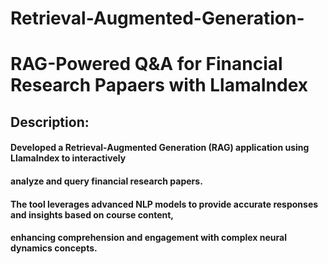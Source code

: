 # Retrieval-Augmented-Generation-

# RAG-Powered Q&A for Financial Research Papaers with LlamaIndex

## Description:
#### Developed a Retrieval-Augmented Generation (RAG) application using LlamaIndex to interactively 
#### analyze and query financial research papers. 
#### The tool leverages advanced NLP models to provide accurate responses and insights based on course content, 
#### enhancing comprehension and engagement with complex neural dynamics concepts.
